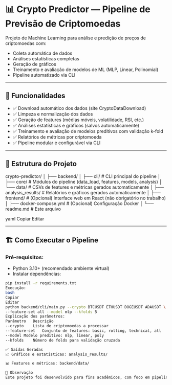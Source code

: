 # 📊 Crypto Predictor — Pipeline de Previsão de Criptomoedas

Projeto de Machine Learning para análise e predição de preços de criptomoedas com:
- Coleta automática de dados
- Análises estatísticas completas
- Geração de gráficos
- Treinamento e avaliação de modelos de ML (MLP, Linear, Polinomial)
- Pipeline automatizado via CLI

---

## 🚀 Funcionalidades

- ✅ Download automático dos dados (site CryptoDataDownload)
- ✅ Limpeza e normalização dos dados
- ✅ Geração de features (médias móveis, volatilidade, RSI, etc.)
- ✅ Análises estatísticas e gráficos (salvos automaticamente)
- ✅ Treinamento e avaliação de modelos preditivos com validação k-fold
- ✅ Relatórios de métricas por criptomoeda
- ✅ Pipeline modular e configurável via CLI

---

## 📂 Estrutura do Projeto

crypto-predictor/
│
├── backend/
│ ├── cli/ # CLI principal do pipeline
│ ├── core/ # Módulos do pipeline (data_load, features, models, analysis)
│ └── data/ # CSVs de features e métricas gerados automaticamente
│
├── analysis_results/ # Relatórios e gráficos gerados automaticamente
│
├── frontend/ # (Opcional) Interface web em React (não obrigatório no trabalho)
│
├── docker-compose.yml # (Opcional) Configuração Docker
│
└── readme.md # Este arquivo

yaml
Copiar
Editar

---

## 🏗️ Como Executar o Pipeline

### Pré-requisitos:
- Python 3.10+ (recomendado ambiente virtual)
- Instalar dependências:
```bash
pip install -r requirements.txt
Execução:
bash
Copiar
Editar
python backend/cli/main.py --crypto BTCUSDT ETHUSDT DOGEUSDT ADAUSDT \
--feature-set all --model mlp --kfolds 5
Explicação dos parâmetros:
Parâmetro	Descrição
--crypto	Lista de criptomoedas a processar
--feature-set	Conjunto de features: basic, rolling, technical, all
--model	Modelo preditivo: mlp, linear, poly
--kfolds	Número de folds para validação cruzada

✅ Saídas Geradas
📈 Gráficos e estatísticas: analysis_results/

📊 Features e métricas: backend/data/

📝 Observação
Este projeto foi desenvolvido para fins acadêmicos, com foco em pipelines automatizados de previsão de preços de criptomoedas.